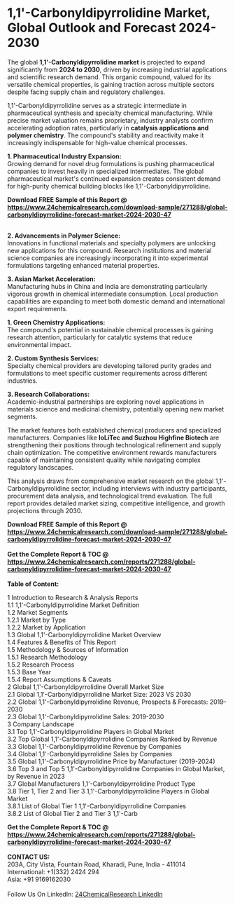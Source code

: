 <h1>1,1'-Carbonyldipyrrolidine Market, Global Outlook and Forecast 2024-2030</h1><p>The global <strong>1,1'-Carbonyldipyrrolidine market</strong> is projected to expand significantly from <strong>2024 to 2030</strong>, driven by increasing industrial applications and scientific research demand. This organic compound, valued for its versatile chemical properties, is gaining traction across multiple sectors despite facing supply chain and regulatory challenges.</p><p>1,1'-Carbonyldipyrrolidine serves as a strategic intermediate in pharmaceutical synthesis and specialty chemical manufacturing. While precise market valuation remains proprietary, industry analysts confirm accelerating adoption rates, particularly in <strong>catalysis applications and polymer chemistry</strong>. The compound's stability and reactivity make it increasingly indispensable for high-value chemical processes.</p><p><strong>1. Pharmaceutical Industry Expansion:</strong><br>
Growing demand for novel drug formulations is pushing pharmaceutical companies to invest heavily in specialized intermediates. The global pharmaceutical market's continued expansion creates consistent demand for high-purity chemical building blocks like 1,1'-Carbonyldipyrrolidine.</p><div><b>Download FREE Sample of this Report @ 
            <a href="https://www.24chemicalresearch.com/download-sample/271288/global-carbonyldipyrrolidine-forecast-market-2024-2030-47">
            https://www.24chemicalresearch.com/download-sample/271288/global-carbonyldipyrrolidine-forecast-market-2024-2030-47</a></b></div><br><p><strong>2. Advancements in Polymer Science:</strong><br>
Innovations in functional materials and specialty polymers are unlocking new applications for this compound. Research institutions and material science companies are increasingly incorporating it into experimental formulations targeting enhanced material properties.</p><p><strong>3. Asian Market Acceleration:</strong><br>
Manufacturing hubs in China and India are demonstrating particularly vigorous growth in chemical intermediate consumption. Local production capabilities are expanding to meet both domestic demand and international export requirements.</p><p><strong>1. Green Chemistry Applications:</strong><br>
The compound's potential in sustainable chemical processes is gaining research attention, particularly for catalytic systems that reduce environmental impact.</p><p><strong>2. Custom Synthesis Services:</strong><br>
Specialty chemical providers are developing tailored purity grades and formulations to meet specific customer requirements across different industries.</p><p><strong>3. Research Collaborations:</strong><br>
Academic-industrial partnerships are exploring novel applications in materials science and medicinal chemistry, potentially opening new market segments.</p><p>The market features both established chemical producers and specialized manufacturers. Companies like <strong>IoLiTec and Suzhou Highfine Biotech</strong> are strengthening their positions through technological refinement and supply chain optimization. The competitive environment rewards manufacturers capable of maintaining consistent quality while navigating complex regulatory landscapes.</p><p>This analysis draws from comprehensive market research on the global 1,1'-Carbonyldipyrrolidine sector, including interviews with industry participants, procurement data analysis, and technological trend evaluation. The full report provides detailed market sizing, competitive intelligence, and growth projections through 2030.</p><div><b>Download FREE Sample of this Report @ 
            <a href="https://www.24chemicalresearch.com/download-sample/271288/global-carbonyldipyrrolidine-forecast-market-2024-2030-47">
            https://www.24chemicalresearch.com/download-sample/271288/global-carbonyldipyrrolidine-forecast-market-2024-2030-47</a></b></div><br><div><b>Get the Complete Report & TOC @ 
            <a href="https://www.24chemicalresearch.com/reports/271288/global-carbonyldipyrrolidine-forecast-market-2024-2030-47">
            https://www.24chemicalresearch.com/reports/271288/global-carbonyldipyrrolidine-forecast-market-2024-2030-47</a></b></div><br>
            <b>Table of Content:</b><p>1 Introduction to Research & Analysis Reports<br />
    1.1 1,1'-Carbonyldipyrrolidine Market Definition<br />
    1.2 Market Segments<br />
        1.2.1 Market by Type<br />
        1.2.2 Market by Application<br />
    1.3 Global 1,1'-Carbonyldipyrrolidine Market Overview<br />
    1.4 Features & Benefits of This Report<br />
    1.5 Methodology & Sources of Information<br />
        1.5.1 Research Methodology<br />
        1.5.2 Research Process<br />
        1.5.3 Base Year<br />
        1.5.4 Report Assumptions & Caveats<br />
2 Global 1,1'-Carbonyldipyrrolidine Overall Market Size<br />
    2.1 Global 1,1'-Carbonyldipyrrolidine Market Size: 2023 VS 2030<br />
    2.2 Global 1,1'-Carbonyldipyrrolidine Revenue, Prospects & Forecasts: 2019-2030<br />
    2.3 Global 1,1'-Carbonyldipyrrolidine Sales: 2019-2030<br />
3 Company Landscape<br />
    3.1 Top 1,1'-Carbonyldipyrrolidine Players in Global Market<br />
    3.2 Top Global 1,1'-Carbonyldipyrrolidine Companies Ranked by Revenue<br />
    3.3 Global 1,1'-Carbonyldipyrrolidine Revenue by Companies<br />
    3.4 Global 1,1'-Carbonyldipyrrolidine Sales by Companies<br />
    3.5 Global 1,1'-Carbonyldipyrrolidine Price by Manufacturer (2019-2024)<br />
    3.6 Top 3 and Top 5 1,1'-Carbonyldipyrrolidine Companies in Global Market, by Revenue in 2023<br />
    3.7 Global Manufacturers 1,1'-Carbonyldipyrrolidine Product Type<br />
    3.8 Tier 1, Tier 2 and Tier 3 1,1'-Carbonyldipyrrolidine Players in Global Market<br />
        3.8.1 List of Global Tier 1 1,1'-Carbonyldipyrrolidine Companies<br />
        3.8.2 List of Global Tier 2 and Tier 3 1,1'-Carb</p><div><b>Get the Complete Report & TOC @ 
            <a href="https://www.24chemicalresearch.com/reports/271288/global-carbonyldipyrrolidine-forecast-market-2024-2030-47">
            https://www.24chemicalresearch.com/reports/271288/global-carbonyldipyrrolidine-forecast-market-2024-2030-47</a></b></div><br><b>CONTACT US:</b><br>
            203A, City Vista, Fountain Road, Kharadi, Pune, India - 411014<br>
            International: +1(332) 2424 294<br>
            Asia: +91 9169162030 <br><br>
            Follow Us On LinkedIn: <a href="https://www.linkedin.com/company/24chemicalresearch/">24ChemicalResearch LinkedIn</a>